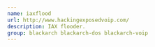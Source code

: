 ```yaml
---
name: iaxflood
url: http://www.hackingexposedvoip.com/
description: IAX flooder.
group: blackarch blackarch-dos blackarch-voip
---
```

